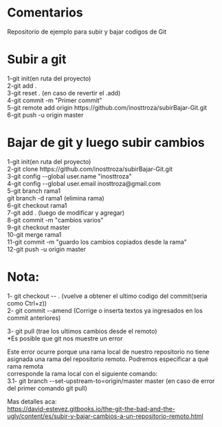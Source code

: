 # Comentarios
Repositorio de ejemplo para subir y bajar codigos de Git

<h1>Subir a git</h1>
1-git init(en ruta del proyecto)<br>
2-git add .<br>
3-git reset . (en caso de revertir el .add)<br>
4-git commit -m "Primer commit"<br>
5-git remote add origin https://github.com/inosttroza/subirBajar-Git.git<br>
6-git push -u origin master<br>

<h1>Bajar de git y luego subir cambios</h1>
1-git init(en ruta del proyecto)<br>
2-git clone https://github.com/inosttroza/subirBajar-Git.git<br>
3-git config --global user.name "inosttroza"<br>
4-git config --global user.email inosttroza@gmail.com<br>
5-git branch rama1<br>
  git branch -d rama1 (elimina rama)<br>
6-git checkout rama1<br>
7-git add . (luego de modificar y agregar)<br>
8-git commit -m "cambios varios"<br>
9-git checkout master<br>
10-git merge rama1<br>
11-git commit -m "guardo los cambios copiados desde la rama"<br>
12-git push -u origin master<br>

# Nota:
1- git checkout -- . (vuelve a obtener el ultimo codigo del commit(seria como Ctrl+z))<br>
2- git commit --amend (Corrige o inserta textos ya ingresados en los commit anteriores)<br>

3- git pull (trae los ultimos cambios desde el remoto)<br>
 *Es posible que git nos muestre un error<br>

Este error ocurre porque una rama local de nuestro repositorio no tiene<br>
asignada una rama del repositorio remoto. Podremos especificar a qué rama remota<br> 
corresponde la rama local con el siguiente comando:<br>
  3.1- git branch --set-upstream-to=origin/master master (en caso de error del primer comando git pull)<br>
  
 Mas detalles aca:<br>
 https://david-estevez.gitbooks.io/the-git-the-bad-and-the-ugly/content/es/subir-y-bajar-cambios-a-un-repositorio-remoto.html
